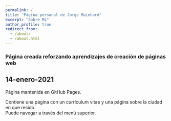 ```yaml
---
permalink: /
title: "Página personal de Jorge Mainhard"
excerpt: "Sobre Mí"
author_profile: true
redirect_from: 
  - /about/
  - /about.html
---
```



### Página creada reforzando aprendizajes de creación de páginas web

14-enero-2021
---

Página mantenida en GitHub Pages.

Contiene una página con un currículum vitae y una página sobre la ciudad en que resido.  
Puede navegar a través del menú superior.
